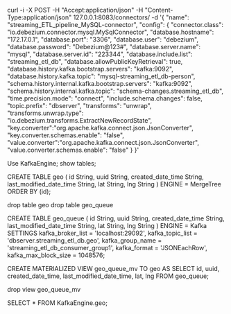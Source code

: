 curl -i -X POST -H "Accept:application/json" -H "Content-Type:application/json" 127.0.0.1:8083/connectors/ -d '{
  "name": "streaming_ETL_pipeline_MySQL-connector",
  "config": {
    "connector.class": "io.debezium.connector.mysql.MySqlConnector",
    "database.hostname": "172.17.0.1",
    "database.port": "3306",
    "database.user": "debezium",
    "database.password": "Debezium@123#",
    "database.server.name": "mysql",
    "database.server.id": "223344",
    "database.include.list": "streaming_etl_db",
    "database.allowPublicKeyRetrieval": true,
    "database.history.kafka.bootstrap.servers": "kafka:9092",
    "database.history.kafka.topic": "mysql-streaming_etl_db-person",
    "schema.history.internal.kafka.bootstrap.servers": "kafka:9092",
    "schema.history.internal.kafka.topic": "schema-changes.streaming_etl_db",
    "time.precision.mode": "connect",
    "include.schema.changes": false,
    "topic.prefix": "dbserver",
    "transforms": "unwrap",
    "transforms.unwrap.type": "io.debezium.transforms.ExtractNewRecordState",
    "key.converter":"org.apache.kafka.connect.json.JsonConverter",
    "key.converter.schemas.enable": "false",
    "value.converter":"org.apache.kafka.connect.json.JsonConverter",
    "value.converter.schemas.enable": "false"
  }
}'






Use KafkaEngine;
show tables;

CREATE TABLE geo (
  id String,
  uuid String,
  created_date_time String,
  last_modified_date_time String,
  lat String,
  lng String
) ENGINE = MergeTree 
ORDER BY (id);

drop table geo
drop table geo_queue

CREATE TABLE geo_queue (
    id String,
    uuid String,
    created_date_time String,
    last_modified_date_time String,
    lat String,
    lng String
)
ENGINE = Kafka
SETTINGS kafka_broker_list = 'localhost:29092',
       kafka_topic_list = 'dbserver.streaming_etl_db.geo',
       kafka_group_name = 'streaming_etl_db_consumer_group1',
       kafka_format = 'JSONEachRow',
       kafka_max_block_size = 1048576;

CREATE MATERIALIZED VIEW geo_queue_mv TO geo AS
SELECT id, uuid, created_date_time, last_modified_date_time, lat, lng
FROM geo_queue;

drop view geo_queue_mv

SELECT *
FROM KafkaEngine.geo;
